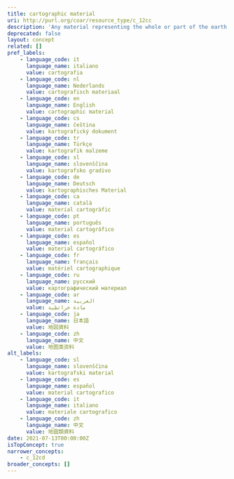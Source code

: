 ```yaml
---
title: cartographic material
uri: http://purl.org/coar/resource_type/c_12cc
description: 'Any material representing the whole or part of the earth or any celestial body at any scale. Cartographic materials include two- and three-dimensional maps and plans (including maps of imaginary places); aeronautical, navigational, and celestial charts; atlases; globes; block diagrams; sections; aerial photographs with a cartographic purpose; bird''s-eye views (map views), etc. [Source: http://www.loc.gov/marc/cfmap.html]'
deprecated: false
layout: concept
related: []
pref_labels:
    - language_code: it
      language_name: italiano
      value: cartografia
    - language_code: nl
      language_name: Nederlands
      value: cartografisch materiaal
    - language_code: en
      language_name: English
      value: cartographic material
    - language_code: cs
      language_name: čeština
      value: kartografický dokument
    - language_code: tr
      language_name: Türkçe
      value: kartografik malzeme
    - language_code: sl
      language_name: slovenščina
      value: kartografsko gradivo
    - language_code: de
      language_name: Deutsch
      value: kartographisches Material
    - language_code: ca
      language_name: català
      value: material cartogràfic
    - language_code: pt
      language_name: português
      value: material cartográfico
    - language_code: es
      language_name: español
      value: material cartográfico
    - language_code: fr
      language_name: français
      value: matériel cartographique
    - language_code: ru
      language_name: русский
      value: картографический материал
    - language_code: ar
      language_name: العربية
      value: مادة خرائطية
    - language_code: ja
      language_name: 日本語
      value: 地図資料
    - language_code: zh
      language_name: 中文
      value: 地图类资料
alt_labels:
    - language_code: sl
      language_name: slovenščina
      value: kartografski material
    - language_code: es
      language_name: español
      value: material cartografico
    - language_code: it
      language_name: italiano
      value: materiale cartografico
    - language_code: zh
      language_name: 中文
      value: 地圖類資料
date: 2021-07-13T00:00:00Z
isTopConcept: true
narrower_concepts:
    - c_12cd
broader_concepts: []
---
```


